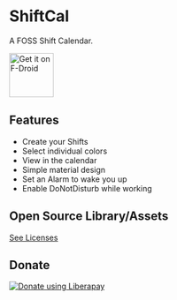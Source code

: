 # ShiftCal

A FOSS Shift Calendar.

[<img src="https://fdroid.gitlab.io/artwork/badge/get-it-on.png"
     alt="Get it on F-Droid"
     height="80">](https://f-droid.org/packages/de.nulide.shiftcal/)

## Features

- Create your Shifts
- Select individual colors
- View in the calendar
- Simple material design
- Set an Alarm to wake you up
- Enable DoNotDisturb while working

## Open Source Library/Assets

[See Licenses](ThirdPartyProjects.md)


## Donate

<script src="https://liberapay.com/Nulide/widgets/button.js"></script>
<noscript><a href="https://liberapay.com/Nulide/donate"><img alt="Donate using Liberapay" src="https://liberapay.com/assets/widgets/donate.svg"></a></noscript>